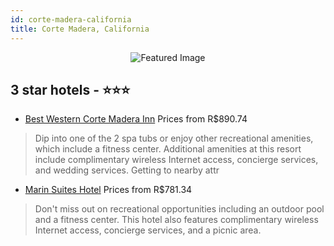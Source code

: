 ```yaml
---
id: corte-madera-california
title: Corte Madera, California
---
```


<center><img src="https://i.travelapi.com/hotels/1000000/20000/11800/11726/17837796_z.jpg" alt="Featured Image" /></center>


##  3 star hotels - ⭐️⭐️⭐️

-    [Best Western Corte Madera Inn](https://us.hurb.com/hotels/corte-madera/best-western-corte-madera-inn-JNP-JP184672?cmp=18055) Prices from R$890.74
   > Dip into one of the 2 spa tubs or enjoy other recreational amenities, which include a fitness center. Additional amenities at this resort include complimentary wireless Internet access, concierge services, and wedding services. Getting to nearby attr
-    [Marin Suites Hotel](https://us.hurb.com/hotels/corte-madera/marin-suites-hotel-JNP-JP179957?cmp=18055) Prices from R$781.34
   > Don't miss out on recreational opportunities including an outdoor pool and a fitness center. This hotel also features complimentary wireless Internet access, concierge services, and a picnic area.
